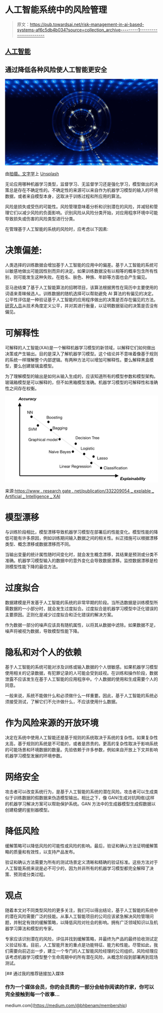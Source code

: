 # 人工智能系统中的风险管理

> 原文：<https://pub.towardsai.net/risk-management-in-ai-based-systems-af6c5db4b034?source=collection_archive---------1----------------------->

## [人工智能](https://towardsai.net/p/category/artificial-intelligence)

## 通过降低各种风险使人工智能更安全

![](img/5875df9831fca4f03e972e79b4a7f14f.png)

由[拍摄。文字学](https://unsplash.com/@philographism?utm_source=unsplash&utm_medium=referral&utm_content=creditCopyText)上 [Unsplash](https://unsplash.com/collections/8557115/ai-?utm_source=unsplash&utm_medium=referral&utm_content=creditCopyText)

无论应用哪种机器学习类型，监督学习、无监督学习还是强化学习，模型做出的决策总是存在不确定性的。不确定性的来源可以来自作为机器学习模型的输入的环境数据，或者来自模型本身，这取决于训练过程和所应用的算法。

风险是损失或受伤的可能性。风险管理意味着分析和识别潜在的风险，并减轻和管理它们以减少风险的负面影响。识别风险从风险分类开始，对应用程序环境中可能导致损失或伤害的风险类型进行分类。

在管理基于人工智能的系统的风险时，应考虑以下因素:

# 决策偏差:

人类选择的训练数据会增加基于人工智能的应用中的偏差。基于人工智能的系统可以敏感地做出可能因性别而异的决定。如果训练数据没有以相等的概率包含所有性别，则可能发生这种失败。在姓名、肤色、种族、年龄等方面也会产生偏见。

亚马逊结束了基于人工智能算法的招聘项目，该算法根据男性在简历中主要使用的词语来青睐候选人。训练数据的随机选择可以帮助避免 AI 算法的有偏见的决定。公平性评估是一种验证基于人工智能的应用程序做出的决策是否存在偏见的方法。[研究人员](https://arxiv.org/pdf/1703.00056.pdf)从技术角度定义公平，并对其进行衡量，以证明数据驱动的决策是否没有偏见。

# 可解释性

可解释的人工智能(XAI)是一个解释机器学习模型的新领域，以解释它们如何做出决策或产生输出。目的是深入了解机器学习模型。这个结论并不意味着像基于规则的系统一样理解整个内部逻辑。有两种方法可以增加可解释性。要么解释黑盒模型，要么创建玻璃盒模型。

为了理解模型的输出是如何从输入生成的，应该知道所有的模型参数和模型架构。玻璃箱模型是可以解释的，但不如黑箱模型准确。机器学习模型的可解释性和准确性之间存在权衡。

![](img/80047e1f6fc806ecbd8098ff09b23659.png)

来源:[https://www . research gate . net/publication/332209054 _ explable _ Artificial _ Intelligence _ XAI](https://www.researchgate.net/publication/332209054_Explainable_Artificial_Intelligence_XAI)

# 模型漂移

与训练阶段相比，模型漂移导致机器学习模型在部署后的性能变化。模型性能的降低可能有许多原因，例如训练期间输入数据之间的相关性。纠正措施可以根据漂移类型、概念漂移或数据漂移而不同。

当输出变量的统计属性随时间变化时，就会发生概念漂移，其结果是预测或分类不准确。机器学习模型输入的数据中的意外变化会导致数据漂移。监控数据漂移是检测模型性能下降的最佳方法。

# 过度拟合

数据建模是开发基于人工智能的系统的非常早期的阶段。当所选数据是训练模型所需数据的一小部分时，就会发生过度拟合。过度拟合是机器学习模型中泛化错误的主要原因。正则化是减少过度拟合和泛化错误的解决方案。

作为数据一部分的噪声应该具有随机属性，以将其从数据中滤除。如果数据不足，噪声将被视为数据，导致模型性能下降。

# 隐私和对个人的依赖

基于人工智能的系统可能对涉及训练或输入数据的个人很敏感。如果机器学习模型使用相关的记录数据，有犯罪记录的人可能会受到歧视。在训练和操作阶段，数据泄露不应该发生在基于人工智能的应用程序中。个人数据的使用和生成需要个人的同意。

一般来说，系统不能做什么和必须做什么一样重要。因此，基于人工智能的系统必须接受测试，了解它们不允许做什么，不应该使用什么数据。

# 作为风险来源的开放环境

决定在系统中使用人工智能还是基于规则的系统取决于系统的复杂性。如果复杂性太高，基于规则的系统是不可能的，或者是昂贵的。更高的复杂性取决于影响系统的可能场景和环境数据的数量。先验依赖于许多参数，例如来自开放上下文并影响机器学习模型发展的环境参数。

# 网络安全

攻击者可以改变系统行为，是基于人工智能的系统的潜在风险。攻击者可以生成类似于训练数据的假数据来伪造模型输出。相比之下，像 GAN(生成对抗网络)这样的机器学习解决方案可以帮助保护系统。GAN 方法中的生成器模型生成假数据以创建稳健的鉴别器模型。

# 降低风险

缓解策略可以降低风险的可能性或风险的影响。最后，验证和确认方法证明缓解策略的质量和有效性，以支持产品发布。

验证和确认方法需要为所有的测试场景定义清晰和精确的验证标准。这些方法对于人工智能系统来说是必不可少的，因为并非所有的机器学习模型都完全解释了决策、预测或分类过程。

# 观点

随着本文对不同类型风险的更多关注，我们可以得出结论，基于人工智能的系统中的潜在风险需要广泛的技能。从事人工智能项目的公司应该紧急解决风险管理问题，并制定有效的缓解策略，以降低风险对社会的影响。拥有广泛领域知识以及机器学习算法和模型的专家。

专家应该识别潜在的风险，评估并找到缓解策略，并最终为产品的最终验收测试定义验证标准。目前，人工智能开发的重点是功能特征、能力和性能。尽管如此，我们需要向前迈出一步，建立一个专门的人工智能风险经理的公司组织。风险经理应该考虑机器学习模型整个生命周期中的所有潜在风险，从概念阶段到部署再到现场测试。

[](https://medium.com/@bhbenam/membership) [## 通过我的推荐链接加入媒体

### 作为一个媒体会员，你的会员费的一部分会给你阅读的作家，你可以完全接触到每一个故事…

medium.com](https://medium.com/@bhbenam/membership)